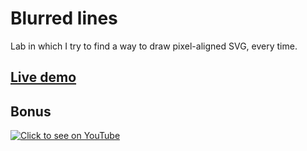 # Blurred lines

Lab in which I try to find a way to draw pixel-aligned SVG, every time.

## [Live demo](https://warpech.github.io/blurred-lines)

## Bonus

[![Click to see on YouTube](https://i.ytimg.com/vi_webp/yyDUC1LUXSU/maxresdefault.webp)](https://www.youtube.com/watch?v=yyDUC1LUXSU)
